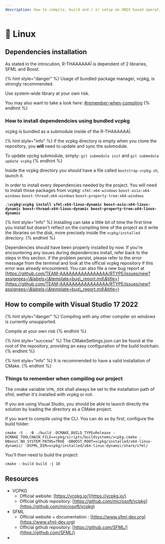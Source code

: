 ```yaml
---
description: How to compile, build and / or setup on UNIX based operating system
---
```


# 🐧 Linux

## Dependencies installation

As stated in the introcution, R-THAAAAAAÏ is dependent of 2 libraries, SFML and Boost.

{% hint style="danger" %}
Usage of bundled package manager, vcpkg, is strongly recommended.

Use system-wide library at your own risk.

You may also want to take a look here: [#remember-when-compiling](linux.md#remember-when-compiling "mention")&#x20;
{% endhint %}

### How to install dependendcies using bundled vcpkg&#x20;

vcpkg is bundled as a submodule inside of the R-THAAAAAAÏ.

{% hint style="info" %}
If the vcpkg directory is empty when you clone the repository, you **will** need to update and sync the submodule.

To update vpckg submodule, simply: `git submodule init` and `git submodule update vcpkg`
{% endhint %}

Inside the vcpkg directory you should have a file called `bootstrap-vcpkg.sh`, launch it.

In order to install every dependencies needed by the project. You will need to install those packages from vcpkg: `sfml:x64-windows` `boost-asio:x64-windows` `boost-thread:x64-windows` `boost-property-tree:x64-windows`

<pre class="language-shell"><code class="lang-shell"><strong>.\vcpkg\vcpkg install sfml:x64-linux-dynamic boost-asio:x64-linux-dynamic boost-thread:x64-linux-dynamic boost-property-tree:x64-linux-dynamic</strong></code></pre>

{% hint style="info" %}
Installing can take a little bit of time the first time you install but doesn't reflect on the compiling time of the project as it write the libraries on the disk, more precisely inside the `vcpkg/installed` directory.
{% endhint %}

Dependencies should have been properly installed by now. If you're encountering any issues during dependencies install, refer back to the steps in this section. if the problem persist, please refer to the error message from the terminal and look at the official vcpkg repository if this error was already encountered. You can also file a new bug report at [https://github.com/TEAM-AAAAAAAAAAAAAAAA/RTYPE/issues/new?assignees=\&labels=\&template=bug\_report.md\&title=](https://github.com/TEAM-AAAAAAAAAAAAAAAA/RTYPE/issues/new?assignees=\&labels=\&template=bug\_report.md\&title=)

## How to compile with Visual Studio 17 2022

{% hint style="danger" %}
Compiling with any other compiler on windows is currently unsupported.

Compile at your own risk
{% endhint %}

{% hint style="success" %}
The CMakeSettings.json can be found at the root of the repository, providing an easy configuration of the build toolchain.
{% endhint %}

{% hint style="info" %}
It is recommended to have a valid installation of CMake.
{% endhint %}

### Things to remember when compiling our project <a href="#remember-when-compiling" id="remember-when-compiling"></a>

The cmake variable `SFML_DIR`  shall always be set to the installation path of sfml, wether it's installed with vcpkg or not.

If you are using Visual Studio, you should be able to launch directly the solution by loading the directory as a CMake project.

If you want to compile using the CLI. You can do so by first, configure the build folder:

```
cmake -S . -B ./build -DCMAKE_BUILD_TYPE=Release -DCMAKE_TOOLCHAIN_FILE=vcpkg/scripts/buildsystems/vcpkg.cmake -DBoost_NO_SYSTEM_PATHS=TRUE -DBOOST_ROOT=vcpkg/installed/x64-linux-dynamic/ -DSFML_DIR=vcpkg/installed/x64-linux-dynamic/share/sfml/
```

You'll then need to build the project:

```
cmake --build build -j 10
```

## Resources

* VCPKG
  * Official website: [https://vcpkg.io/](https://vcpkg.io/)
  * Official github repository: [https://github.com/microsoft/vcpkg](https://github.com/microsoft/vcpkg)
* SFML
  * Official website + documentation : [https://www.sfml-dev.org](https://www.sfml-dev.org)
  * Official github repository: [https://github.com/SFML/](https://github.com/SFML/)
*
